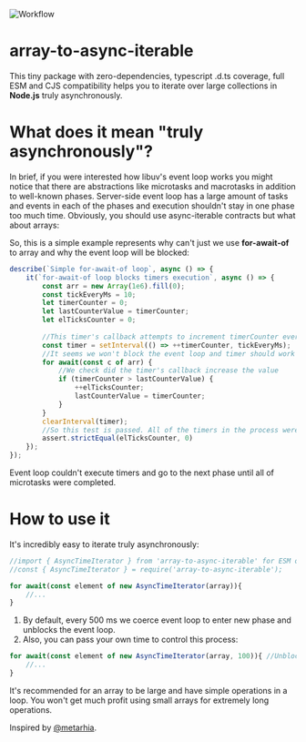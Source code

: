 ![Workflow](https://github.com/sergeyampo/array-to-async-iterable/actions/workflows/npm-publish.yml/badge.svg)

# array-to-async-iterable
This tiny package with zero-dependencies, typescript .d.ts coverage, full ESM and CJS compatibility helps you to iterate over large collections in **Node.js** truly asynchronously.

# What does it mean "truly asynchronously"?
In brief, if you were interested how libuv's event loop works you might notice that there are abstractions like microtasks and macrotasks in addition to well-known phases.
Server-side event loop has a large amount of tasks and events in each of the phases and execution shouldn't stay in one phase too much time. Obviously, you should use async-iterable contracts but what about arrays:

So, this is a simple example represents why can't just we use **for-await-of** to array and why the event loop will be blocked:
```js
describe(`Simple for-await-of loop`, async () => {
    it(`for-await-of loop blocks timers execution`, async () => {
        const arr = new Array(1e6).fill(0);
        const tickEveryMs = 10;
        let timerCounter = 0;
        let lastCounterValue = timerCounter;
        let elTicksCounter = 0;
        
        //This timer's callback attempts to increment timerCounter every 10ms. 
        const timer = setInterval(() => ++timerCounter, tickEveryMs);
        //It seems we won't block the event loop and timer should work
        for await(const c of arr) {
            //We check did the timer's callback increase the value
            if (timerCounter > lastCounterValue) {
                ++elTicksCounter;
                lastCounterValue = timerCounter;
            }
        }
        clearInterval(timer);
        //So this test is passed. All of the timers in the process were blocked during the iteration. 
        assert.strictEqual(elTicksCounter, 0)
    });
});
```
Event loop couldn't execute timers and go to the next phase until all of microtasks were completed. 


# How to use it
It's incredibly easy to iterate truly asynchronously:
```js
//import { AsyncTimeIterator } from 'array-to-async-iterable' for ESM or
//const { AsyncTimeIterator } = require('array-to-async-iterable');

for await(const element of new AsyncTimeIterator(array)){
    //...
}
```
1. By default, every 500 ms we coerce event loop to enter new phase and unblocks the event loop.
2. Also, you can pass your own time to control this process:
```js
for await(const element of new AsyncTimeIterator(array, 100)){ //Unblocks the event loop every 100ms.
    //...
}
```
It's recommended for an array to be large and have simple operations in a loop.
You won't get much profit using small arrays for extremely long operations.


Inspired by [@metarhia](https://github.com/HowProgrammingWorks).
